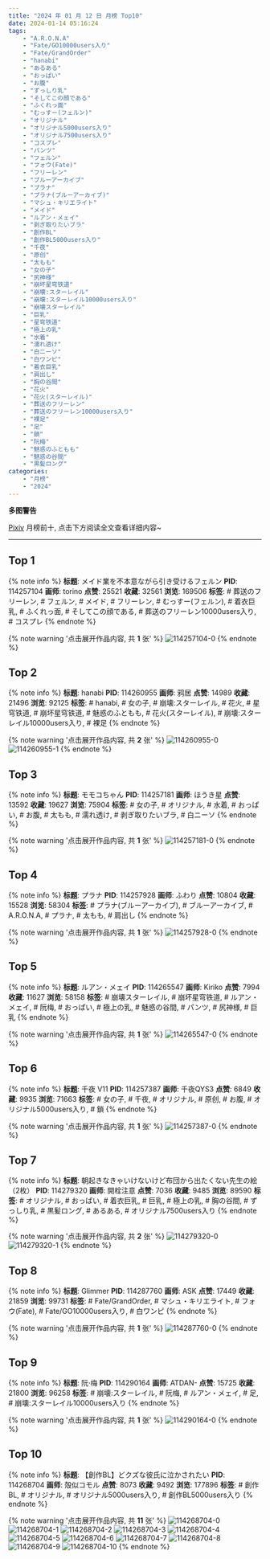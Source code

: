 ```yaml
---
title: "2024 年 01 月 12 日 月榜 Top10"
date: 2024-01-14 05:16:24
tags:
    - "A.R.O.N.A"
    - "Fate/GO10000users入り"
    - "Fate/GrandOrder"
    - "hanabi"
    - "あるある"
    - "おっぱい"
    - "お腹"
    - "ずっしり乳"
    - "そしてこの顔である"
    - "ふくれっ面"
    - "むっすー(フェルン)"
    - "オリジナル"
    - "オリジナル5000users入り"
    - "オリジナル7500users入り"
    - "コスプレ"
    - "パンツ"
    - "フェルン"
    - "フォウ(Fate)"
    - "フリーレン"
    - "ブルーアーカイブ"
    - "プラナ"
    - "プラナ(ブルーアーカイブ)"
    - "マシュ・キリエライト"
    - "メイド"
    - "ルアン・メェイ"
    - "剥ぎ取りたいブラ"
    - "創作BL"
    - "創作BL5000users入り"
    - "千夜"
    - "原创"
    - "太もも"
    - "女の子"
    - "尻神様"
    - "崩坏星穹铁道"
    - "崩壊:スターレイル"
    - "崩壊:スターレイル10000users入り"
    - "崩壊スターレイル"
    - "巨乳"
    - "星穹铁道"
    - "極上の乳"
    - "水着"
    - "濡れ透け"
    - "白ニーソ"
    - "白ワンピ"
    - "着衣巨乳"
    - "肩出し"
    - "胸の谷間"
    - "花火"
    - "花火(スターレイル)"
    - "葬送のフリーレン"
    - "葬送のフリーレン10000users入り"
    - "裸足"
    - "足"
    - "鎖"
    - "阮梅"
    - "魅惑のふともも"
    - "魅惑の谷間"
    - "黒髪ロング"
categories:
    - "月榜"
    - "2024"
---
```


<i class="fa fa-triangle-exclamation"></i>**多图警告**<i class="fa fa-triangle-exclamation"></i>

[Pixiv](https://www.pixiv.net/) 月榜前十, 点击下方阅读全文查看详细内容~

<!-- more -->

---

## Top 1

{% note info %}
**标题**: メイド業を不本意ながら引き受けるフェルン
**PID**: 114257104 **画师**: torino
**点赞**: 25521 **收藏**: 32561 **浏览**: 169506
**标签**: # 葬送のフリーレン, # フェルン, # メイド, # フリーレン, # むっすー(フェルン), # 着衣巨乳, # ふくれっ面, # そしてこの顔である, # 葬送のフリーレン10000users入り, # コスプレ
{% endnote %}

{% note warning '点击展开作品内容, 共 **1** 张' %}
![114257104-0](https://i.pixiv.re/img-original/img/2023/12/16/00/00/36/114257104_p0.jpg)
{% endnote %}

## Top 2

{% note info %}
**标题**: hanabi
**PID**: 114260955 **画师**: 鸦居
**点赞**: 14989 **收藏**: 21496 **浏览**: 92125
**标签**: # hanabi, # 女の子, # 崩壊:スターレイル, # 花火, # 星穹铁道, # 崩坏星穹铁道, # 魅惑のふともも, # 花火(スターレイル), # 崩壊:スターレイル10000users入り, # 裸足
{% endnote %}

{% note warning '点击展开作品内容, 共 **2** 张' %}
![114260955-0](https://i.pixiv.re/img-original/img/2023/12/16/02/10/38/114260955_p0.jpg)
![114260955-1](https://i.pixiv.re/img-original/img/2023/12/16/02/10/38/114260955_p1.jpg)
{% endnote %}

## Top 3

{% note info %}
**标题**: モモコちゃん
**PID**: 114257181 **画师**: ほうき星
**点赞**: 13592 **收藏**: 19627 **浏览**: 75904
**标签**: # 女の子, # オリジナル, # 水着, # おっぱい, # お腹, # 太もも, # 濡れ透け, # 剥ぎ取りたいブラ, # 白ニーソ
{% endnote %}

{% note warning '点击展开作品内容, 共 **1** 张' %}
![114257181-0](https://i.pixiv.re/img-original/img/2023/12/16/00/01/06/114257181_p0.jpg)
{% endnote %}

## Top 4

{% note info %}
**标题**: プラナ
**PID**: 114257928 **画师**: ふわり
**点赞**: 10804 **收藏**: 15528 **浏览**: 58304
**标签**: # プラナ(ブルーアーカイブ), # ブルーアーカイブ, # A.R.O.N.A, # プラナ, # 太もも, # 肩出し
{% endnote %}

{% note warning '点击展开作品内容, 共 **1** 张' %}
![114257928-0](https://i.pixiv.re/img-original/img/2023/12/16/00/14/09/114257928_p0.jpg)
{% endnote %}

## Top 5

{% note info %}
**标题**: ルアン・メェイ
**PID**: 114265547 **画师**: Kiriko
**点赞**: 7994 **收藏**: 11627 **浏览**: 58158
**标签**: # 崩壊スターレイル, # 崩坏星穹铁道, # ルアン・メェイ, # 阮梅, # おっぱい, # 極上の乳, # 魅惑の谷間, # パンツ, # 尻神様, # 巨乳
{% endnote %}

{% note warning '点击展开作品内容, 共 **1** 张' %}
![114265547-0](https://i.pixiv.re/img-original/img/2023/12/16/08/30/00/114265547_p0.png)
{% endnote %}

## Top 6

{% note info %}
**标题**: 千夜 V11
**PID**: 114257387 **画师**: 千夜QYS3
**点赞**: 6849 **收藏**: 9935 **浏览**: 71663
**标签**: # 女の子, # 千夜, # オリジナル, # 原创, # お腹, # オリジナル5000users入り, # 鎖
{% endnote %}

{% note warning '点击展开作品内容, 共 **1** 张' %}
![114257387-0](https://i.pixiv.re/img-original/img/2023/12/16/00/03/05/114257387_p0.jpg)
{% endnote %}

## Top 7

{% note info %}
**标题**: 朝起きなきゃいけないけど布団から出たくない先生の絵（2枚）
**PID**: 114279320 **画师**: 開栓注意
**点赞**: 7036 **收藏**: 9485 **浏览**: 89590
**标签**: # オリジナル, # おっぱい, # 着衣巨乳, # 巨乳, # 極上の乳, # 胸の谷間, # ずっしり乳, # 黒髪ロング, # あるある, # オリジナル7500users入り
{% endnote %}

{% note warning '点击展开作品内容, 共 **2** 张' %}
![114279320-0](https://i.pixiv.re/img-original/img/2023/12/16/19/44/17/114279320_p0.jpg)
![114279320-1](https://i.pixiv.re/img-original/img/2023/12/16/19/44/17/114279320_p1.jpg)
{% endnote %}

## Top 8

{% note info %}
**标题**: Glimmer
**PID**: 114287760 **画师**: ASK
**点赞**: 17449 **收藏**: 21859 **浏览**: 99731
**标签**: # Fate/GrandOrder, # マシュ・キリエライト, # フォウ(Fate), # Fate/GO10000users入り, # 白ワンピ
{% endnote %}

{% note warning '点击展开作品内容, 共 **1** 张' %}
![114287760-0](https://i.pixiv.re/img-original/img/2023/12/17/00/00/47/114287760_p0.png)
{% endnote %}

## Top 9

{% note info %}
**标题**: 阮·梅
**PID**: 114290164 **画师**: ATDAN-
**点赞**: 15725 **收藏**: 21800 **浏览**: 96258
**标签**: # 崩壊:スターレイル, # 阮梅, # ルアン・メェイ, # 足, # 崩壊:スターレイル10000users入り
{% endnote %}

{% note warning '点击展开作品内容, 共 **1** 张' %}
![114290164-0](https://i.pixiv.re/img-original/img/2023/12/17/01/19/37/114290164_p0.jpg)
{% endnote %}

## Top 10

{% note info %}
**标题**: 【創作BL】どクズな彼氏に泣かされたい
**PID**: 114268704 **画师**: 殻似コモル
**点赞**: 8073 **收藏**: 9492 **浏览**: 177896
**标签**: # 創作BL, # オリジナル, # オリジナル5000users入り, # 創作BL5000users入り
{% endnote %}

{% note warning '点击展开作品内容, 共 **11** 张' %}
![114268704-0](https://i.pixiv.re/img-original/img/2023/12/16/11/45/37/114268704_p0.jpg)
![114268704-1](https://i.pixiv.re/img-original/img/2023/12/16/11/45/37/114268704_p1.jpg)
![114268704-2](https://i.pixiv.re/img-original/img/2023/12/16/11/45/37/114268704_p2.jpg)
![114268704-3](https://i.pixiv.re/img-original/img/2023/12/16/11/45/37/114268704_p3.jpg)
![114268704-4](https://i.pixiv.re/img-original/img/2023/12/16/11/45/37/114268704_p4.jpg)
![114268704-5](https://i.pixiv.re/img-original/img/2023/12/16/11/45/37/114268704_p5.jpg)
![114268704-6](https://i.pixiv.re/img-original/img/2023/12/16/11/45/37/114268704_p6.jpg)
![114268704-7](https://i.pixiv.re/img-original/img/2023/12/16/11/45/37/114268704_p7.jpg)
![114268704-8](https://i.pixiv.re/img-original/img/2023/12/16/11/45/37/114268704_p8.jpg)
![114268704-9](https://i.pixiv.re/img-original/img/2023/12/16/11/45/37/114268704_p9.jpg)
![114268704-10](https://i.pixiv.re/img-original/img/2023/12/16/11/45/37/114268704_p10.jpg)
{% endnote %}
